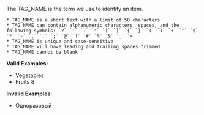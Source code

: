 <!-- markdownlint-disable-file first-line-h1 -->
The TAG_NAME is the term we use to identify an item.

```info
* TAG_NAME is a short text with a limit of 50 characters
* TAG_NAME can contain alphanumeric characters, spaces, and the following symbols: `?` `'` `.` `"` `[` `]` `{` `}` `(` `)` `+` `^` `$` `*` `-` `,` `:` `;` `@` `!` `#` `%` `&` `_` `=`
* TAG_NAME is unique and case-sensitive
* TAG_NAME will have leading and trailing spaces trimmed
* TAG_NAME cannot be blank
```

**Valid Examples:**

* Vegetables
* Fruits 8

**Invalid Examples:**

* Одноразовый
